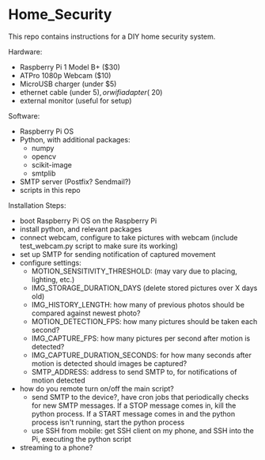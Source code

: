 # Home_Security

This repo contains instructions for a DIY home security system.

Hardware:
- Raspberry Pi 1 Model B+ ($30)
- ATPro 1080p Webcam ($10)
- MicroUSB charger (under $5)
- ethernet cable (under $5), or wifi adapter (~$20)
- external monitor (useful for setup)

Software:
- Raspberry Pi OS
- Python, with additional packages:
    - numpy
    - opencv
    - scikit-image
    - smtplib
- SMTP server (Postfix? Sendmail?)
- scripts in this repo

Installation Steps:
- boot Raspberry Pi OS on the Raspberry Pi
- install python, and relevant packages
- connect webcam, configure to take pictures with webcam (include test_webcam.py script to make sure its working)
- set up SMTP for sending notification of captured movement
- configure settings: 
    - MOTION_SENSITIVITY_THRESHOLD: (may vary due to placing, lighting, etc.)
    - IMG_STORAGE_DURATION_DAYS (delete stored pictures over X days old)
    - IMG_HISTORY_LENGTH: how many of previous photos should be compared against newest photo?
    - MOTION_DETECTION_FPS: how many pictures should be taken each second?
    - IMG_CAPTURE_FPS: how many pictures per second after motion is detected?
    - IMG_CAPTURE_DURATION_SECONDS: for how many seconds after motion is detected should images be captured?
    - SMTP_ADDRESS: address to send SMTP to, for notifications of motion detected
- how do you remote turn on/off the main script?
    - send SMTP to the device?, have cron jobs that periodically checks for new SMTP messages. If a STOP message comes in, kill the python process. If a START message comes in and the python process isn't running, start the python process
	- use SSH from mobile: get SSH client on my phone, and SSH into the Pi, executing the python script
- streaming to a phone?
